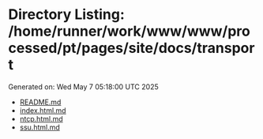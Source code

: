 # Directory Listing: /home/runner/work/www/www/processed/pt/pages/site/docs/transport
Generated on: Wed May  7 05:18:00 UTC 2025

- [README.md](README.md)
- [index.html.md](index.html.md)
- [ntcp.html.md](ntcp.html.md)
- [ssu.html.md](ssu.html.md)
